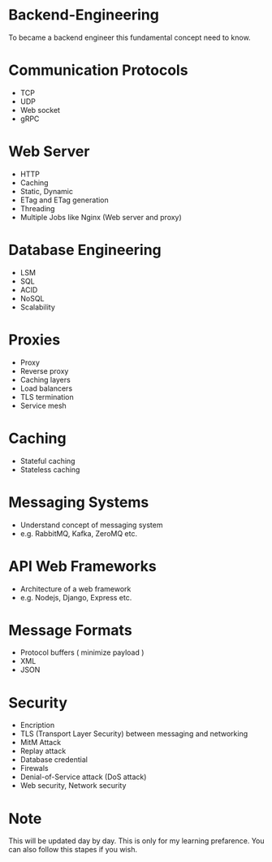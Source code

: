# Backend-Engineering
To became a backend engineer this fundamental concept need to know.

# Communication Protocols
- TCP
- UDP
- Web socket
- gRPC

# Web Server
- HTTP
- Caching
- Static, Dynamic
- ETag and ETag generation
- Threading
- Multiple Jobs like Nginx (Web server and proxy)

# Database Engineering
- LSM
- SQL
- ACID
- NoSQL
- Scalability

# Proxies
- Proxy
- Reverse proxy
- Caching layers
- Load balancers
- TLS termination
- Service mesh

# Caching
- Stateful caching
- Stateless caching

# Messaging Systems
- Understand concept of messaging system
- e.g. RabbitMQ, Kafka, ZeroMQ etc.

# API Web Frameworks
- Architecture of a web framework
- e.g. Nodejs, Django, Express etc.

# Message Formats
- Protocol buffers ( minimize payload )
- XML
- JSON

# Security
- Encription
- TLS (Transport Layer Security) between messaging and networking
- MitM Attack
- Replay attack
- Database credential
- Firewals
- Denial-of-Service attack (DoS attack)
- Web security, Network security

# Note
This will be updated day by day. This is only for my learning prefarence.
You can also follow this stapes if you wish.